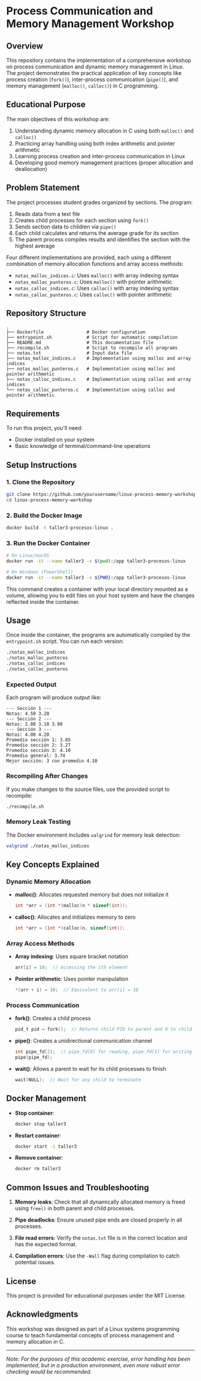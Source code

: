 # Process Communication and Memory Management Workshop

## Overview

This repository contains the implementation of a comprehensive workshop on process communication and dynamic memory management in Linux. The project demonstrates the practical application of key concepts like process creation (`fork()`), inter-process communication (`pipe()`), and memory management (`malloc()`, `calloc()`) in C programming.

## Educational Purpose

The main objectives of this workshop are:

1. Understanding dynamic memory allocation in C using both `malloc()` and `calloc()`
2. Practicing array handling using both index arithmetic and pointer arithmetic
3. Learning process creation and inter-process communication in Linux
4. Developing good memory management practices (proper allocation and deallocation)

## Problem Statement

The project processes student grades organized by sections. The program:

1. Reads data from a text file
2. Creates child processes for each section using `fork()`
3. Sends section data to children via `pipe()`
4. Each child calculates and returns the average grade for its section
5. The parent process compiles results and identifies the section with the highest average

Four different implementations are provided, each using a different combination of memory allocation functions and array access methods:

- `notas_malloc_indices.c`: Uses `malloc()` with array indexing syntax
- `notas_malloc_punteros.c`: Uses `malloc()` with pointer arithmetic
- `notas_calloc_indices.c`: Uses `calloc()` with array indexing syntax
- `notas_calloc_punteros.c`: Uses `calloc()` with pointer arithmetic

## Repository Structure

```
.
├── Dockerfile                # Docker configuration
├── entrypoint.sh             # Script for automatic compilation
├── README.md                 # This documentation file
├── recompile.sh              # Script to recompile all programs
├── notas.txt                 # Input data file
├── notas_malloc_indices.c    # Implementation using malloc and array indices
├── notas_malloc_punteros.c   # Implementation using malloc and pointer arithmetic
├── notas_calloc_indices.c    # Implementation using calloc and array indices
└── notas_calloc_punteros.c   # Implementation using calloc and pointer arithmetic
```

## Requirements

To run this project, you'll need:

- Docker installed on your system
- Basic knowledge of terminal/command-line operations

## Setup Instructions

### 1. Clone the Repository

```bash
git clone https://github.com/yourusername/linux-process-memory-workshop.git
cd linux-process-memory-workshop
```

### 2. Build the Docker Image

```bash
docker build -t taller3-procesos-linux .
```

### 3. Run the Docker Container

```bash
# On Linux/macOS
docker run -it --name taller3 -v $(pwd):/app taller3-procesos-linux

# On Windows (PowerShell)
docker run -it --name taller3 -v ${PWD}:/app taller3-procesos-linux
```

This command creates a container with your local directory mounted as a volume, allowing you to edit files on your host system and have the changes reflected inside the container.

## Usage

Once inside the container, the programs are automatically compiled by the `entrypoint.sh` script. You can run each version:

```bash
./notas_malloc_indices
./notas_malloc_punteros
./notas_calloc_indices
./notas_calloc_punteros
```

### Expected Output

Each program will produce output like:

```
--- Sección 1 ---
Notas: 4.50 3.20
--- Sección 2 ---
Notas: 2.80 3.10 3.90
--- Sección 3 ---
Notas: 4.00 4.20
Promedio sección 1: 3.85
Promedio sección 2: 3.27
Promedio sección 3: 4.10
Promedio general: 3.74
Mejor sección: 3 con promedio 4.10
```

### Recompiling After Changes

If you make changes to the source files, use the provided script to recompile:

```bash
./recompile.sh
```

### Memory Leak Testing

The Docker environment includes `valgrind` for memory leak detection:

```bash
valgrind ./notas_malloc_indices
```

## Key Concepts Explained

### Dynamic Memory Allocation

- **malloc()**: Allocates requested memory but does not initialize it
  ```c
  int *arr = (int *)malloc(n * sizeof(int));
  ```

- **calloc()**: Allocates and initializes memory to zero
  ```c
  int *arr = (int *)calloc(n, sizeof(int));
  ```

### Array Access Methods

- **Array indexing**: Uses square bracket notation
  ```c
  arr[i] = 10;  // Accessing the ith element
  ```

- **Pointer arithmetic**: Uses pointer manipulation
  ```c
  *(arr + i) = 10;  // Equivalent to arr[i] = 10
  ```

### Process Communication

- **fork()**: Creates a child process
  ```c
  pid_t pid = fork();  // Returns child PID to parent and 0 to child
  ```

- **pipe()**: Creates a unidirectional communication channel
  ```c
  int pipe_fd[2];  // pipe_fd[0] for reading, pipe_fd[1] for writing
  pipe(pipe_fd);
  ```

- **wait()**: Allows a parent to wait for its child processes to finish
  ```c
  wait(NULL);  // Wait for any child to terminate
  ```

## Docker Management

- **Stop container**:
  ```bash
  docker stop taller3
  ```

- **Restart container**:
  ```bash
  docker start -i taller3
  ```

- **Remove container**:
  ```bash
  docker rm taller3
  ```

## Common Issues and Troubleshooting

1. **Memory leaks**: Check that all dynamically allocated memory is freed using `free()` in both parent and child processes.

2. **Pipe deadlocks**: Ensure unused pipe ends are closed properly in all processes.

3. **File read errors**: Verify the `notas.txt` file is in the correct location and has the expected format.

4. **Compilation errors**: Use the `-Wall` flag during compilation to catch potential issues.

## License

This project is provided for educational purposes under the MIT License.

## Acknowledgments

This workshop was designed as part of a Linux systems programming course to teach fundamental concepts of process management and memory allocation in C.

---

*Note: For the purposes of this academic exercise, error handling has been implemented, but in a production environment, even more robust error checking would be recommended.*
